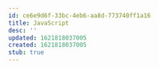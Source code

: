 ```yaml
---
id: ce6e9d6f-33bc-4eb6-aa8d-773740ff1a16
title: JavaScript
desc: ''
updated: 1621818037005
created: 1621818037005
stub: true
---
```


